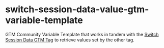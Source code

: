 # switch-session-data-value-gtm-variable-template

GTM Community Variable Template that works in tandem with the [Switch Session Data GTM Tag](https://github.com/switchgrowth/switch-secure-session-data-gtm-template) to retrieve values set by the other tag.
